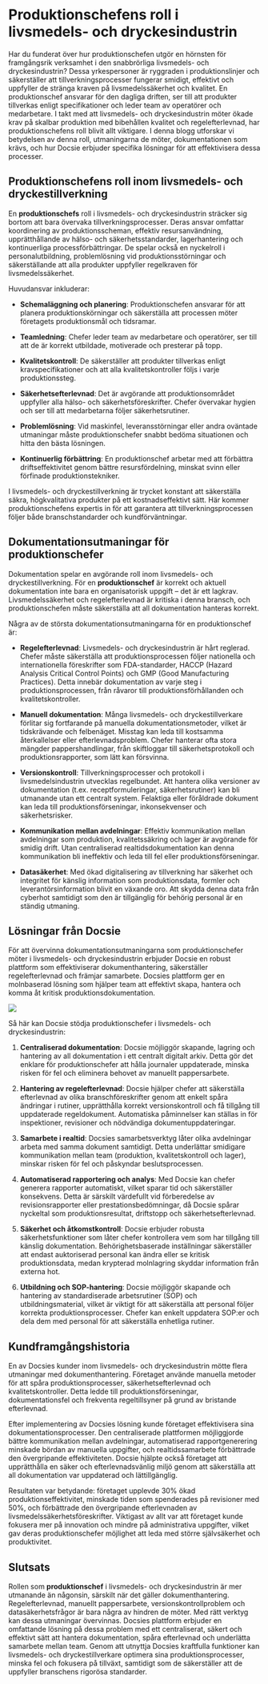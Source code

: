 # Produktionschefens roll i livsmedels- och dryckesindustrin

Har du funderat över hur produktionschefen utgör en hörnsten för framgångsrik verksamhet i den snabbrörliga livsmedels- och dryckesindustrin? Dessa yrkespersoner är ryggraden i produktionslinjer och säkerställer att tillverkningsprocesser fungerar smidigt, effektivt och uppfyller de stränga kraven på livsmedelssäkerhet och kvalitet. En produktionschef ansvarar för den dagliga driften, ser till att produkter tillverkas enligt specifikationer och leder team av operatörer och medarbetare. I takt med att livsmedels- och dryckesindustrin möter ökade krav på skalbar produktion med bibehållen kvalitet och regelefterlevnad, har produktionschefens roll blivit allt viktigare. I denna blogg utforskar vi betydelsen av denna roll, utmaningarna de möter, dokumentationen som krävs, och hur Docsie erbjuder specifika lösningar för att effektivisera dessa processer.

## Produktionschefens roll inom livsmedels- och dryckestillverkning

En **produktionschefs** roll i livsmedels- och dryckesindustrin sträcker sig bortom att bara övervaka tillverkningsprocesser. Deras ansvar omfattar koordinering av produktionsscheman, effektiv resursanvändning, upprätthållande av hälso- och säkerhetsstandarder, lagerhantering och kontinuerliga processförbättringar. De spelar också en nyckelroll i personalutbildning, problemlösning vid produktionsstörningar och säkerställande att alla produkter uppfyller regelkraven för livsmedelssäkerhet.

Huvudansvar inkluderar:

* **Schemaläggning och planering**: Produktionschefen ansvarar för att planera produktionskörningar och säkerställa att processen möter företagets produktionsmål och tidsramar.

* **Teamledning**: Chefer leder team av medarbetare och operatörer, ser till att de är korrekt utbildade, motiverade och presterar på topp.

* **Kvalitetskontroll**: De säkerställer att produkter tillverkas enligt kravspecifikationer och att alla kvalitetskontroller följs i varje produktionssteg.

* **Säkerhetsefterlevnad**: Det är avgörande att produktionsområdet uppfyller alla hälso- och säkerhetsföreskrifter. Chefer övervakar hygien och ser till att medarbetarna följer säkerhetsrutiner.

* **Problemlösning**: Vid maskinfel, leveransstörningar eller andra oväntade utmaningar måste produktionschefer snabbt bedöma situationen och hitta den bästa lösningen.

* **Kontinuerlig förbättring**: En produktionschef arbetar med att förbättra driftseffektivitet genom bättre resursfördelning, minskat svinn eller förfinade produktionstekniker.

I livsmedels- och dryckestillverkning är trycket konstant att säkerställa säkra, högkvalitativa produkter på ett kostnadseffektivt sätt. Här kommer produktionschefens expertis in för att garantera att tillverkningsprocessen följer både branschstandarder och kundförväntningar.

## Dokumentationsutmaningar för produktionschefer

Dokumentation spelar en avgörande roll inom livsmedels- och dryckestillverkning. För en **produktionschef** är korrekt och aktuell dokumentation inte bara en organisatorisk uppgift – det är ett lagkrav. Livsmedelssäkerhet och regelefterlevnad är kritiska i denna bransch, och produktionschefen måste säkerställa att all dokumentation hanteras korrekt.

Några av de största dokumentationsutmaningarna för en produktionschef är:

* **Regelefterlevnad**: Livsmedels- och dryckesindustrin är hårt reglerad. Chefer måste säkerställa att produktionsprocessen följer nationella och internationella föreskrifter som FDA-standarder, HACCP (Hazard Analysis Critical Control Points) och GMP (Good Manufacturing Practices). Detta innebär dokumentation av varje steg i produktionsprocessen, från råvaror till produktionsförhållanden och kvalitetskontroller.

* **Manuell dokumentation**: Många livsmedels- och dryckestillverkare förlitar sig fortfarande på manuella dokumentationsmetoder, vilket är tidskrävande och felbenäget. Misstag kan leda till kostsamma återkallelser eller efterlevnadsproblem. Chefer hanterar ofta stora mängder pappershandlingar, från skiftloggar till säkerhetsprotokoll och produktionsrapporter, som lätt kan försvinna.

* **Versionskontroll**: Tillverkningsprocesser och protokoll i livsmedelsindustrin utvecklas regelbundet. Att hantera olika versioner av dokumentation (t.ex. receptformuleringar, säkerhetsrutiner) kan bli utmanande utan ett centralt system. Felaktiga eller föråldrade dokument kan leda till produktionsförseningar, inkonsekvenser och säkerhetsrisker.

* **Kommunikation mellan avdelningar**: Effektiv kommunikation mellan avdelningar som produktion, kvalitetssäkring och lager är avgörande för smidig drift. Utan centraliserad realtidsdokumentation kan denna kommunikation bli ineffektiv och leda till fel eller produktionsförseningar.

* **Datasäkerhet**: Med ökad digitalisering av tillverkning har säkerhet och integritet för känslig information som produktionsdata, formler och leverantörsinformation blivit en växande oro. Att skydda denna data från cyberhot samtidigt som den är tillgänglig för behörig personal är en ständig utmaning.

## Lösningar från Docsie

För att övervinna dokumentationsutmaningarna som produktionschefer möter i livsmedels- och dryckesindustrin erbjuder Docsie en robust plattform som effektiviserar dokumenthantering, säkerställer regelefterlevnad och främjar samarbete. Docsies plattform ger en molnbaserad lösning som hjälper team att effektivt skapa, hantera och komma åt kritisk produktionsdokumentation.

![](https://cdn.docsie.io/workspace_PxAvC1Uenuc7ad6H3/doc_wn84Jkoc6hIMTO2eE/file_qExKrkigm1iM8CxF8/image_2ddb26ec-2a4a-6705-91b6-6180ad01f5d7.jpg)

Så här kan Docsie stödja produktionschefer i livsmedels- och dryckesindustrin:

1. **Centraliserad dokumentation**: Docsie möjliggör skapande, lagring och hantering av all dokumentation i ett centralt digitalt arkiv. Detta gör det enklare för produktionschefer att hålla journaler uppdaterade, minska risken för fel och eliminera behovet av manuellt pappersarbete.

2. **Hantering av regelefterlevnad**: Docsie hjälper chefer att säkerställa efterlevnad av olika branschföreskrifter genom att enkelt spåra ändringar i rutiner, upprätthålla korrekt versionskontroll och få tillgång till uppdaterade regeldokument. Automatiska påminnelser kan ställas in för inspektioner, revisioner och nödvändiga dokumentuppdateringar.

3. **Samarbete i realtid**: Docsies samarbetsverktyg låter olika avdelningar arbeta med samma dokument samtidigt. Detta underlättar smidigare kommunikation mellan team (produktion, kvalitetskontroll och lager), minskar risken för fel och påskyndar beslutsprocessen.

4. **Automatiserad rapportering och analys**: Med Docsie kan chefer generera rapporter automatiskt, vilket sparar tid och säkerställer konsekvens. Detta är särskilt värdefullt vid förberedelse av revisionsrapporter eller prestationsbedömningar, då Docsie spårar nyckeltal som produktionsresultat, driftstopp och säkerhetsefterlevnad.

5. **Säkerhet och åtkomstkontroll**: Docsie erbjuder robusta säkerhetsfunktioner som låter chefer kontrollera vem som har tillgång till känslig dokumentation. Behörighetsbaserade inställningar säkerställer att endast auktoriserad personal kan ändra eller se kritisk produktionsdata, medan krypterad molnlagring skyddar information från externa hot.

6. **Utbildning och SOP-hantering**: Docsie möjliggör skapande och hantering av standardiserade arbetsrutiner (SOP) och utbildningsmaterial, vilket är viktigt för att säkerställa att personal följer korrekta produktionsprocesser. Chefer kan enkelt uppdatera SOP:er och dela dem med personal för att säkerställa enhetliga rutiner.

## Kundframgångshistoria

En av Docsies kunder inom livsmedels- och dryckesindustrin mötte flera utmaningar med dokumenthantering. Företaget använde manuella metoder för att spåra produktionsprocesser, säkerhetsefterlevnad och kvalitetskontroller. Detta ledde till produktionsförseningar, dokumentationsfel och frekventa regeltillsyner på grund av bristande efterlevnad.

Efter implementering av Docsies lösning kunde företaget effektivisera sina dokumentationsprocesser. Den centraliserade plattformen möjliggjorde bättre kommunikation mellan avdelningar, automatiserad rapportgenerering minskade bördan av manuella uppgifter, och realtidssamarbete förbättrade den övergripande effektiviteten. Docsie hjälpte också företaget att upprätthålla en säker och efterlevnadsvänlig miljö genom att säkerställa att all dokumentation var uppdaterad och lättillgänglig.

Resultaten var betydande: företaget upplevde 30% ökad produktionseffektivitet, minskade tiden som spenderades på revisioner med 50%, och förbättrade den övergripande efterlevnaden av livsmedelssäkerhetsföreskrifter. Viktigast av allt var att företaget kunde fokusera mer på innovation och mindre på administrativa uppgifter, vilket gav deras produktionschefer möjlighet att leda med större självsäkerhet och produktivitet.

## Slutsats

Rollen som **produktionschef** i livsmedels- och dryckesindustrin är mer utmanande än någonsin, särskilt när det gäller dokumenthantering. Regelefterlevnad, manuellt pappersarbete, versionskontrollproblem och datasäkerhetsfrågor är bara några av hindren de möter. Med rätt verktyg kan dessa utmaningar övervinnas. Docsies plattform erbjuder en omfattande lösning på dessa problem med ett centraliserat, säkert och effektivt sätt att hantera dokumentation, spåra efterlevnad och underlätta samarbete mellan team. Genom att utnyttja Docsies kraftfulla funktioner kan livsmedels- och dryckestillverkare optimera sina produktionsprocesser, minska fel och fokusera på tillväxt, samtidigt som de säkerställer att de uppfyller branschens rigorösa standarder.